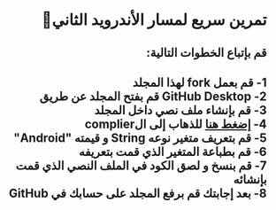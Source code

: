 <div dir = "rtl">
  
# تمرين سريع لمسار الأندرويد الثاني💚

##  قم بإتباع الخطوات التالية:

1- قم بعمل fork لهذا المجلد 
<br>
2- GitHub Desktop قم بفتح المجلد عن طريق 
<br>
3- قم بإنشاء ملف نصي داخل المجلد 
<br>
4- [إضغط هنا](https://www.tutorialspoint.com/compile_java_online.php) للذهاب إلى الcomplier
<br>
5- قم بتعريف متغير نوعه String و قيمته "Android"
<br>
6- قم بطباعة المتغير الذي قمت بتعريفه
<br>
7- قم بنسخ و لصق الكود في الملف النصي الذي قمت بإنشائه
<br>
8- بعد إجابتك قم برفع المجلد على حسابك في GitHub 
-------------------
</div>
